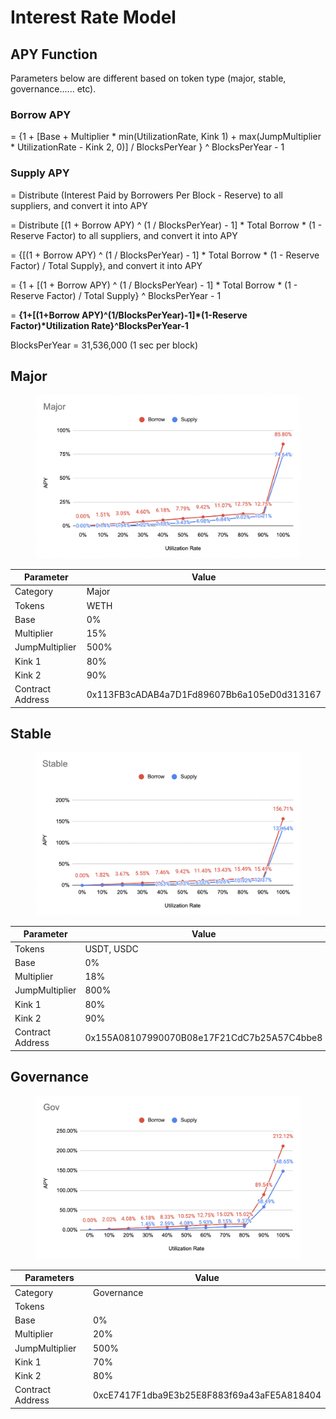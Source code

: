 # Interest Rate Model

## APY Function <a href="#apy-function" id="apy-function"></a>

Parameters below are different based on token type (major, stable, governance...... etc).

### **Borrow APY** <a href="#borrow-apy" id="borrow-apy"></a>

\= {1 + \[Base + Multiplier \* min(UtilizationRate, Kink 1) + max(JumpMultiplier \* UtilizationRate - Kink 2, 0)] / BlocksPerYear } ^ BlocksPerYear - 1

### **Supply APY** <a href="#supply-apy" id="supply-apy"></a>

\= Distribute (Interest Paid by Borrowers Per Block - Reserve) to all suppliers, and convert it into APY

\= Distribute \[(1 + Borrow APY) ^ (1 / BlocksPerYear) - 1] \* Total Borrow \* (1 - Reserve Factor) to all suppliers, and convert it into APY

\= {\[(1 + Borrow APY) ^ (1 / BlocksPerYear) - 1] \* Total Borrow \* (1 - Reserve Factor) / Total Supply}, and convert it into APY

\= {1 + \[(1 + Borrow APY) ^ (1 / BlocksPerYear) - 1] \* Total Borrow \* (1 - Reserve Factor) / Total Supply} ^ BlocksPerYear - 1

\= **{1+\[(1+Borrow APY)^(1/BlocksPerYear)-1]\*(1-Reserve Factor)\*Utilization Rate}^BlocksPerYear-1**

BlocksPerYear = 31,536,000 (1 sec per block)



## Major <a href="#major" id="major"></a>

<figure><img src="../.gitbook/assets/major.png" alt=""><figcaption></figcaption></figure>

| Parameter        | Value                                      |
| ---------------- | ------------------------------------------ |
| Category         | Major                                      |
| Tokens           | WETH                                       |
| Base             | 0%                                         |
| Multiplier       | 15%                                        |
| JumpMultiplier   | 500%                                       |
| Kink 1           | 80%                                        |
| Kink 2           | 90%                                        |
| Contract Address | 0x113FB3cADAB4a7D1Fd89607Bb6a105eD0d313167 |

## Stable <a href="#stable" id="stable"></a>

<figure><img src="../.gitbook/assets/stable18.png" alt=""><figcaption></figcaption></figure>

| Parameter        | Value                                      |
| ---------------- | ------------------------------------------ |
| Tokens           | USDT, USDC                                 |
| Base             | 0%                                         |
| Multiplier       | 18%                                        |
| JumpMultiplier   | 800%                                       |
| Kink 1           | 80%                                        |
| Kink 2           | 90%                                        |
| Contract Address | 0x155A08107990070B08e17F21CdC7b25A57C4bbe8 |

## Governance <a href="#governance" id="governance"></a>

<figure><img src="../.gitbook/assets/Gov.png" alt=""><figcaption></figcaption></figure>

| Parameters       | Value                                      |
| ---------------- | ------------------------------------------ |
| Category         | Governance                                 |
| Tokens           |                                            |
| Base             | 0%                                         |
| Multiplier       | 20%                                        |
| JumpMultiplier   | 500%                                       |
| Kink 1           | 70%                                        |
| Kink 2           | 80%                                        |
| Contract Address | 0xcE7417F1dba9E3b25E8F883f69a43aFE5A818404 |

[\
](https://docs.ib.xyz/v/optimism/lending-market/collateral-factor)
